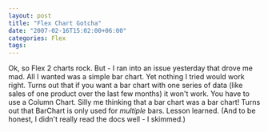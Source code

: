 ```yaml
---
layout: post
title: "Flex Chart Gotcha"
date: "2007-02-16T15:02:00+06:00"
categories: Flex 
tags: 
---
```


Ok, so Flex 2 charts rock. But - I ran into an issue yesterday that drove me mad. All I wanted was a simple bar chart. Yet nothing I tried would work right. Turns out that if you want a bar chart with one series of data (like sales of one product over the last few months) it won't work. You have to use a Column Chart. Silly me thinking that a bar chart was a bar chart! Turns out that BarChart is only used for <i>multiple</i> bars. Lesson learned. (And to be honest, I didn't really read the docs well - I skimmed.)